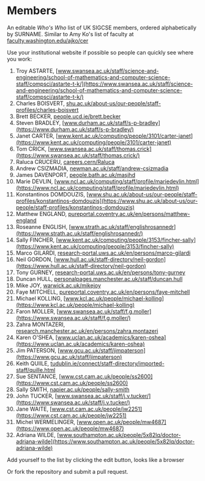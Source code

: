 # Members
An editable _Who's Who_ list of UK SIGCSE members, ordered alphabetically by SURNAME. Similar to Amy Ko's list of faculty at [faculty.washington.edu/ajko/cer](https://faculty.washington.edu/ajko/cer)

Use your institutional website if possible so people can quickly see where you work:

1. Troy ASTARTE, [www.swansea.ac.uk/staff/science-and-engineering/school-of-mathematics-and-computer-science-staff/compsci/astarte-t-k/](https://www.swansea.ac.uk/staff/science-and-engineering/school-of-mathematics-and-computer-science-staff/compsci/astarte-t-k/)
1. Charles BOISVERT, [shu.ac.uk/about-us/our-people/staff-profiles/charles-boisvert](https://www.shu.ac.uk/about-us/our-people/staff-profiles/charles-boisvert)
1. Brett BECKER, [people.ucd.ie/brett.becker](https://people.ucd.ie/brett.becker)
1. Steven BRADLEY, [www.durham.ac.uk/staff/s-p-bradley](https://www.durham.ac.uk/staff/s-p-bradley/)
1. Janet CARTER, [www.kent.ac.uk/computing/people/3101/carter-janet](https://www.kent.ac.uk/computing/people/3101/carter-janet)
1. Tom CRICK, [www.swansea.ac.uk/staff/thomas.crick](https://www.swansea.ac.uk/staff/thomas.crick/)
1. Raluca CRUCERU, [careers.cern/Raluca](https://careers.cern/Raluca)
1. Andrew CSIZMADIA, [newman.ac.uk/staff/andrew-csizmadia](https://www.newman.ac.uk/staff/andrew-csizmadia/)
1. James DAVENPORT, [people.bath.ac.uk/masjhd](https://people.bath.ac.uk/masjhd/)
1. Marie DEVLIN, [www.ncl.ac.uk/computing/staff/profile/mariedevlin.html](https://www.ncl.ac.uk/computing/staff/profile/mariedevlin.html)
1. Konstantinos DOMDOUZIS, [www.shu.ac.uk/about-us/our-people/staff-profiles/konstantinos-domdouzis](https://www.shu.ac.uk/about-us/our-people/staff-profiles/konstantinos-domdouzis)
1. Matthew ENGLAND, [pureportal.coventry.ac.uk/en/persons/matthew-england](https://pureportal.coventry.ac.uk/en/persons/matthew-england)
1. Roseanne ENGLISH, [www.strath.ac.uk/staff/englishrosannedr](https://www.strath.ac.uk/staff/englishrosannedr/)
1. Sally FINCHER, [www.kent.ac.uk/computing/people/3153/fincher-sally](https://www.kent.ac.uk/computing/people/3153/fincher-sally)
1. Marco GILARDI, [research-portal.uws.ac.uk/en/persons/marco-gilardi](https://research-portal.uws.ac.uk/en/persons/marco-gilardi)
1. Neil GORDON, [www.hull.ac.uk/staff-directory/neil-gordon](https://www.hull.ac.uk/staff-directory/neil-gordon)
1. Tony GURNEY, [research-portal.uws.ac.uk/en/persons/tony-gurney](https://research-portal.uws.ac.uk/en/persons/tony-gurney)
1. Duncan HULL, [personalpages.manchester.ac.uk/staff/duncan.hull](https://personalpages.manchester.ac.uk/staff/duncan.hull/)
1. Mike JOY, [warwick.ac.uk/mikejoy](https://warwick.ac.uk/mikejoy)
2. Faye MITCHELL, [pureportal.coventry.ac.uk/en/persons/faye-mitchell](https://pureportal.coventry.ac.uk/en/persons/faye-mitchell)
1. Michael KOLLING, [www.kcl.ac.uk/people/michael-kolling](https://www.kcl.ac.uk/people/michael-kolling) 
1. Faron MOLLER, [www.swansea.ac.uk/staff/f.g.moller](https://www.swansea.ac.uk/staff/f.g.moller/)
1. Zahra MONTAZERI, [research.manchester.ac.uk/en/persons/zahra.montazeri](https://research.manchester.ac.uk/en/persons/zahra.montazeri)
1. Karen O'SHEA, [www.uclan.ac.uk/academics/karen-oshea](https://www.uclan.ac.uk/academics/karen-oshea)
1. Jim PATERSON, [www.gcu.ac.uk/staff/jimpaterson](https://www.gcu.ac.uk/staff/jimpaterson)
1. Keith QUIlLE, [tudublin.ie/connect/staff-directory/imported-staff/quille.html](https://www.tudublin.ie/connect/staff-directory/imported-staff/quille.html)
1. Sue SENTANCE, [www.cst.cam.ac.uk/people/ss2600](https://www.cst.cam.ac.uk/people/ss2600)
1. Sally SMITH, [napier.ac.uk/people/sally-smith](https://www.napier.ac.uk/people/sally-smith)
1. John TUCKER, [www.swansea.ac.uk/staff/j.v.tucker/](https://www.swansea.ac.uk/staff/j.v.tucker/)
1. Jane WAITE, [www.cst.cam.ac.uk/people/jw2251](https://www.cst.cam.ac.uk/people/jw2251)
2. Michel WERMELINGER, [www.open.ac.uk/people/mw4687](https://www.open.ac.uk/people/mw4687)
1. Adriana WILDE, [www.southampton.ac.uk/people/5x82lq/doctor-adriana-wilde](https://www.southampton.ac.uk/people/5x82lq/doctor-adriana-wilde)

Add yourself to the list by clicking the edit button, looks like a browser

Or fork the repository and submit a pull request. 
